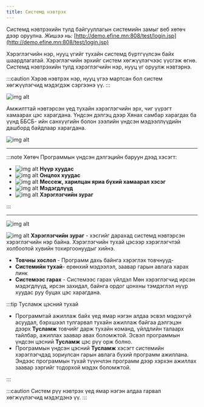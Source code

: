 ```yaml
---
title: Системд нэвтрэх
---
```


>
Системд нэвтрэхийн тулд байгууллагын системийн замыг веб хөтөч дээр оруулна. _Жишээ нь:_ [http://demo.efine.mn:808/test/login.jsp](http://demo.efine.mn:808/test/login.jsp)

Хэрэглэгчийн нэр, нууц үгийг тухайн системд бүртгүүлсэн байх шаардлагатай. Хэрэглэгчийн эрхийг систем хөгжүүлэгчээс үүсгэж өгнө. Системд нэвтрэхийн тулд хэрэглэгчийн нэр, нууц үг оруулж нэвтэрнэ. 

:::caution 
 Хэрэв нэвтрэх нэр, нууц үгээ мартсан бол систем хөгжүүлэгчид мэдэгдэж сэргээнэ үү.
:::
>
![img alt](/img/img-2.png)





Амжилттай нэвтэрсэн үед тухайн хэрэглэгчийн эрх, чиг үүрэгт хамаарах цэс харагдана. Үндсэн дэлгэц дээр Хянах самбар харагдах ба үүнд ББСБ- ийн санхүүгийн болон зээлийн үндсэн мэдээллүүдийн дашборд байдлаар харагдана. 

![img alt](/img/image-1.png)

---

:::note Хөтөч
Программын үндсэн дэлгэцийн баруун дээд хэсэгт:

- ![img alt](/img/home.svg) **Нүүр хуудас**
- ![img alt](/img/star.svg) **Онцлох хуудас**
- ![img alt](/img/mail.svg) **Мессеж, харилцан яриа бүхий хамаарал хэсэг**
- ![img alt](/img/bell.svg) **Мэдэгдлүүд**
- ![img alt](/img/user.svg) **Хэрэглэгчийн зураг**

:::

---
![img alt](/img/ooo.png#left)

![img alt](/img/user.svg) **Хэрэглэгчийн зураг** - хэсгийг дарахад системд нэвтэрсэн хэрэглэгчийн нэр байна. Хэрэглэгчийн тухай цэсээр хэрэглэгчтэй холбоотой хувийн тохиргоонуудыг хийнэ. 
- **Товчны хослол** - Программ дахь байнга хэрэглэх товчнууд- 
- **Системийн тухай**- ерөнхий мэдээлэл, заавар гарын авлага харах линк
- **Системээс гарах** - Системээс гарах үйлдэл
Мөн хэрэглэгчид ирсэн мэдэгдлүүд, ирсэн захидал, байнга ордог цонхны тэмдэглэл нүүр хуудас руу буцах цэс харагдана. 




:::tip Тусламж цэсний тухай

- Программтай ажиллаж байх үед ямар нэгэн алдаа эсвэл мэдэхгүй асуудал, бэрхшээл тулгарвал тухайн ажиллаж байгаа дэлгэцэн дээрх **Тусламж** товчийг дарж тухайн команд, үйлдлийн талаарх тайлбар, ажиллах заавар авах боломжтой. Эсвэл программын үндсэн цэсний **Тусламж** цэс рүү орж болно.
- Программын үндсэн цэсний  **Тусламж** хэсэгт системийн хэрэглэгчдэд зориулсан гарын авлага бүхий программ ажиллана. Эндээс программын тухай түүнчлэн программ дээр хэрхэн ажиллах заавар зэргийг тодорхой мэдэх боломжтой.  

:::

:::caution Систем рүү нэвтрэх үед ямар нэгэн алдаа гарвал хөгжүүлэгчид мэдэгдэнэ үү.
:::


